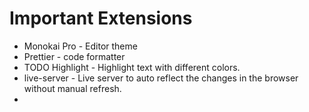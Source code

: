 # Important Extensions
- Monokai Pro - Editor theme
- Prettier - code formatter
- TODO Highlight - Highlight text with different colors.
- live-server - Live server to auto reflect the changes in the browser without manual refresh.
- 

